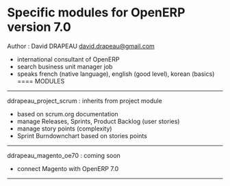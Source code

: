 Specific modules for OpenERP version 7.0
====
Author : David DRAPEAU <david.drapeau@gmail.com>
 * international consultant of OpenERP
 * search business unit manager job
 * speaks french (native language), english (good level), korean (basics)
====
MODULES
----
ddrapeau_project_scrum : inherits from project module
 * based on scrum.org documentation
 * manage Releases, Sprints, Product Backlog (user stories)
 * manage story points (complexity)
 * Sprint Burndownchart based on stories points

----
ddrapeau_magento_oe70 : coming soon
 * connect Magento with OpenERP 7.0
----

